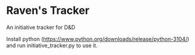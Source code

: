 # Raven's Tracker
An initiative tracker for D&amp;D

Install python (https://www.python.org/downloads/release/python-3104/) and run initiative_tracker.py to use it.
